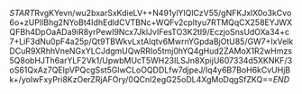 $START$RvgKYevn/wu2bxarSxKdieLV++N491ylYlQlCzV55/gNFKJxlX0o3kCvo6o+zUPIlBhg2NYoBt4IdhEdldCVTBNc+WQFv2cpltyu7RTMQqCX258EYJWXQFBh4DpOaADa9iR8yrPewI9Ncx7JklJvIFesTO3K2tI9/EczjoSnsUdOXa34+c7+LiF3dNu0pF4a25p/Qt9TBWkvLxtAlqtv6MwrnYGpdaBjOtU85/GW7+IxVelkDCuR9XRhhVneNGxYLCJdgmUQwRRIo5tmj0hYQ4gHud2ZAMoX1R2wHmzs5Q8obHJTh6arYLF2Vk1/UpwbMUcT5WH23ILSJn8XpijU607334d5XKNKF/3oS61QxAz7QEIpVPQcgSst5GlwCLoOQDDLfw7djpeJ/Iq4y6B7BoH6kCvUHjBk+/yoIwFxyPri8KzOerZRjAFOry/0QCnl2egG25oDL4XgMoDqgSfZKQ==$END$